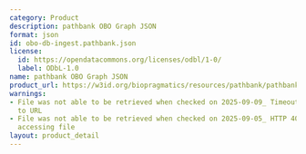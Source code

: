 ```yaml
---
category: Product
description: pathbank OBO Graph JSON
format: json
id: obo-db-ingest.pathbank.json
license:
  id: https://opendatacommons.org/licenses/odbl/1-0/
  label: ODbL-1.0
name: pathbank OBO Graph JSON
product_url: https://w3id.org/biopragmatics/resources/pathbank/pathbank.json
warnings:
- File was not able to be retrieved when checked on 2025-09-09_ Timeout connecting
  to URL
- File was not able to be retrieved when checked on 2025-09-05_ HTTP 404 error when
  accessing file
layout: product_detail
---
```

